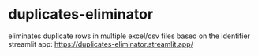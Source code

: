 # duplicates-eliminator
eliminates duplicate rows in multiple excel/csv files based on the identifier
streamlit app: https://duplicates-eliminator.streamlit.app/
